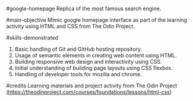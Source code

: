 #google-homepage
Replica of the most famous search engine.

#main-objective
Mimic google homepage interface as part of the learning activity using HTML and CSS from The Odin Project.

#skills-demonstrated
1. Basic handling of Git and GitHub hosting repository.
2. Usage of semantic elements in creating web content using HTML.
3. Building responsive web design and interactivity using CSS.
4. Initial understanding of building page layouts using CSS flexbox.
5. Handling of developer tools for mozilla and chrome.

#credits
Learning materials and project activity from The Odin Project (https://theodinproject.com/courses/foundations/lessons/html-css)